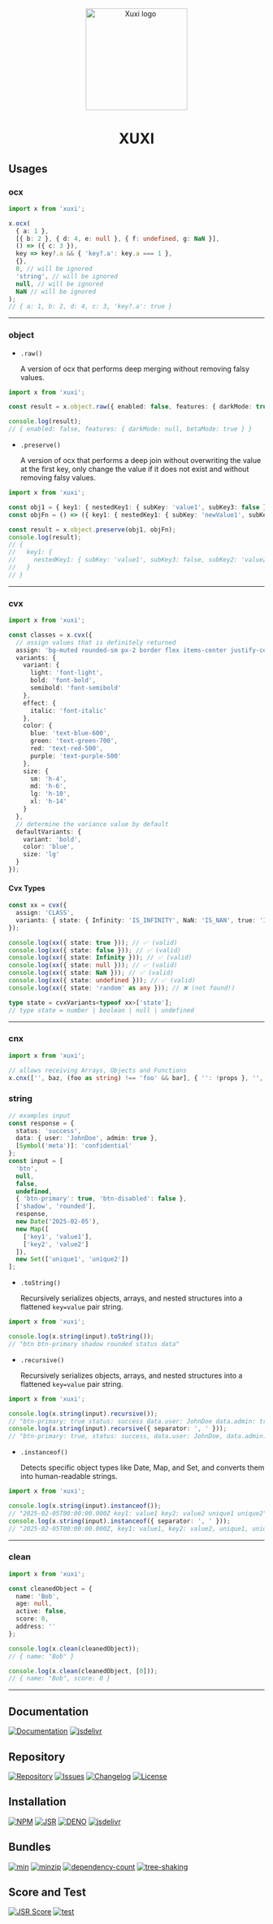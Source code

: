 <div align="center">
  <img src="https://raw.githubusercontent.com/ilkhoeri/xuxi/e0667835d62fcbf1f2e216dbb79ecf28565c571c/logo.svg" width="200px" align="center" alt="Xuxi logo" />
  <h1 align="center"><b>XUXI</b></h1>
</div>

## **Usages**

### **ocx**

```ts
import x from 'xuxi';

x.ocx(
  { a: 1 },
  [{ b: 2 }, { d: 4, e: null }, { f: undefined, g: NaN }],
  () => ({ c: 3 }),
  key => key?.a && { 'key?.a': key.a === 1 },
  {},
  0, // will be ignored
  'string', // will be ignored
  null, // will be ignored
  NaN // will be ignored
);
// { a: 1, b: 2, d: 4, c: 3, 'key?.a': true }
```

---

### **object**

- `.raw()`

  A version of ocx that performs deep merging without removing falsy values.

```ts
import x from 'xuxi';

const result = x.object.raw({ enabled: false, features: { darkMode: true } }, { features: { darkMode: null, betaMode: true } });

console.log(result);
// { enabled: false, features: { darkMode: null, betaMode: true } }
```

- `.preserve()`

  A version of ocx that performs a deep join without overwriting the value at the first key, only change the value if it does not exist and without removing falsy values.

```ts
import x from 'xuxi';

const obj1 = { key1: { nestedKey1: { subKey: 'value1', subKey3: false } } };
const objFn = () => ({ key1: { nestedKey1: { subKey: 'newValue1', subKey2: 'value2', subKey3: 'value3' } } });

const result = x.object.preserve(obj1, objFn);
console.log(result);
// {
//   key1: {
//     nestedKey1: { subKey: 'value1', subKey3: false, subKey2: 'value2' }
//   }
// }
```

---

### **cvx**

```ts
import x from 'xuxi';

const classes = x.cvx({
  // assign values that is definitely returned
  assign: 'bg-muted rounded-sm px-2 border flex items-center justify-center',
  variants: {
    variant: {
      light: 'font-light',
      bold: 'font-bold',
      semibold: 'font-semibold'
    },
    effect: {
      italic: 'font-italic'
    },
    color: {
      blue: 'text-blue-600',
      green: 'text-green-700',
      red: 'text-red-500',
      purple: 'text-purple-500'
    },
    size: {
      sm: 'h-4',
      md: 'h-6',
      lg: 'h-10',
      xl: 'h-14'
    }
  },
  // determine the variance value by default
  defaultVariants: {
    variant: 'bold',
    color: 'blue',
    size: 'lg'
  }
});
```

#### **Cvx Types**

```ts
const xx = cvx({
  assign: 'CLASS',
  variants: { state: { Infinity: 'IS_INFINITY', NaN: 'IS_NAN', true: 'IS_TRUE', false: 'IS_FALSE', null: 'IS_NULL', undefined: 'IS_UNDEFINED' } }
});

console.log(xx({ state: true })); // ✅ (valid)
console.log(xx({ state: false })); // ✅ (valid)
console.log(xx({ state: Infinity })); // ✅ (valid)
console.log(xx({ state: null })); // ✅ (valid)
console.log(xx({ state: NaN })); // ✅ (valid)
console.log(xx({ state: undefined })); // ✅ (valid)
console.log(xx({ state: 'random' as any })); // ❌ (not found!)

type state = cvxVariants<typeof xx>['state'];
// type state = number | boolean | null | undefined
```

---

### **cnx**

```ts
import x from 'xuxi';

// allows receiving Arrays, Objects and Functions
x.cnx(['', baz, (foo as string) !== 'foo' && bar], { '': !props }, '', () => ({ '' }), undefined, [{ '' }, () => ({ '' })]);
```

### **string**

```ts
// examples input
const response = {
  status: 'success',
  data: { user: 'JohnDoe', admin: true },
  [Symbol('meta')]: 'confidential'
};
const input = [
  'btn',
  null,
  false,
  undefined,
  { 'btn-primary': true, 'btn-disabled': false },
  ['shadow', 'rounded'],
  response,
  new Date('2025-02-05'),
  new Map([
    ['key1', 'value1'],
    ['key2', 'value2']
  ]),
  new Set(['unique1', 'unique2'])
];
```

- `.toString()`

  Recursively serializes objects, arrays, and nested structures into a flattened `key=value` pair string.

```ts
import x from 'xuxi';

console.log(x.string(input).toString());
// "btn btn-primary shadow rounded status data"
```

- `.recursive()`

  Recursively serializes objects, arrays, and nested structures into a flattened `key=value` pair string.

```ts
import x from 'xuxi';

console.log(x.string(input).recursive());
// "btn-primary: true status: success data.user: JohnDoe data.admin: true Symbol(meta): confidential"
console.log(x.string(input).recursive({ separator: ', ' }));
// "btn-primary: true, status: success, data.user: JohnDoe, data.admin: true, Symbol(meta): confidential"
```

- `.instanceof()`

  Detects specific object types like Date, Map, and Set, and converts them into human-readable strings.

```ts
import x from 'xuxi';

console.log(x.string(input).instanceof());
// "2025-02-05T00:00:00.000Z key1: value1 key2: value2 unique1 unique2"
console.log(x.string(input).instanceof({ separator: ', ' }));
// "2025-02-05T00:00:00.000Z, key1: value1, key2: value2, unique1, unique2"
```

---

### **clean**

```ts
import x from 'xuxi';

const cleanedObject = {
  name: 'Bob',
  age: null,
  active: false,
  score: 0,
  address: ''
};

console.log(x.clean(cleanedObject));
// { name: "Bob" }

console.log(x.clean(cleanedObject, [0]));
// { name: "Bob", score: 0 }
```

---

## **Documentation**

[![Documentation](https://img.shields.io/badge/Docs-3b3b3b.svg?logo=github)](https://ilkhoeri.github.io/xuxi/)
[![jsdelivr](https://img.shields.io/jsdelivr/npm/hm/xuxi?logo=jsdelivr)](https://www.jsdelivr.com/package/npm/xuxi)

## **Repository**

[![Repository](https://img.shields.io/badge/created%20by-@ilkhoeri-4bbaab.svg?logo=github)](https://github.com/ilkhoeri/xuxi)
[![Issues](https://img.shields.io/badge/Issues-red.svg?label=%F0%9F%90%9E)](https://github.com/ilkhoeri/xuxi/issues/new)
[![Changelog](https://img.shields.io/badge/Changelog-green.svg?label=%F0%9F%93%91)](/changelog)
[![License](https://img.shields.io/github/license/ilkhoeri/xuxi)](https://opensource.org/licenses/MIT)

## **Installation**

[![NPM](https://img.shields.io/npm/v/xuxi.svg?logo=npm&logoColor=white&labelColor=cc3534)](https://www.npmjs.com/package/xuxi)
[![JSR](https://jsr.io/badges/@xuxi/xuxi?label=jsr)](https://jsr.io/@xuxi/xuxi)
[![DENO](https://img.shields.io/npm/v/xuxi.svg?logo=deno&logoColor=white&logoSize=auto&label=%20deno&labelColor=blue&color=white)](https://deno.land/x/xuxi)
[![jsdelivr](https://img.shields.io/npm/v/xuxi.svg?logo=jsdelivr&label=jsdelivr&color=fdC72e)](https://www.jsdelivr.com/package/npm/xuxi)

## **Bundles**

[![min](https://badgen.net/bundlephobia/min/xuxi)](https://bundlephobia.com/package/xuxi)
[![minzip](https://badgen.net/bundlephobia/minzip/xuxi)](https://bundlephobia.com/package/xuxi)
[![dependency-count](https://badgen.net/bundlephobia/dependency-count/xuxi)](https://bundlephobia.com/package/xuxi)
[![tree-shaking](https://badgen.net/bundlephobia/tree-shaking/xuxi)](https://bundlephobia.com/package/xuxi)

## **Score and Test**

[![JSR Score](https://jsr.io/badges/@xuxi/xuxi/score?label=score)](https://jsr.io/@xuxi/xuxi)
[![test](https://github.com/ilkhoeri/xuxi/actions/workflows/test.yml/badge.svg)](https://github.com/ilkhoeri/xuxi/actions/workflows/test.yml)
